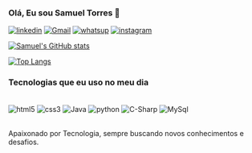 ### Olá, Eu sou Samuel Torres 👋

[![linkedin](https://img.shields.io/badge/LinkedIn-0077B5?style=for-the-badge&logo=linkedin&logoColor=white)](https://www.linkedin.com/in/samuel-viana-712a56207/)
[![Gmail](https://img.shields.io/badge/Gmail-D14836?style=for-the-badge&logo=gmail&logoColor=white)](mailto:samuelvianatorres@gmail.com)
[![whatsup](https://img.shields.io/badge/WhatsApp-25D366?style=for-the-badge&logo=whatsapp&logoColor=white)](https://wa.me/5511984205190?text=Olá%20vim%20pelo%20GitHub%20)
[![instagram](https://img.shields.io/badge/Instagram-E4405F?style=for-the-badge&logo=instagram&logoColor=white)](https://instagram.com/samueltorres9977?igshid=ZDdkNTZiNTM=)

[![Samuel's GitHub stats](https://github-readme-stats.vercel.app/api?username=Torres-sam&show_icons=true&theme=dracula)]()

[![Top Langs](https://github-readme-stats.vercel.app/api/top-langs/?username=Torres-sam&layout=compact&theme=dracula)]()

### Tecnologias que eu uso no meu dia 

<div style="display inline_block"><br/>
    <img align="center" alt="html5" src="https://img.shields.io/badge/HTML5-E34F26?style=for-the-badge&logo=html5&logoColor=white"/>
    <img align="center" alt="css3" src="https://img.shields.io/badge/CSS3-1572B6?style=for-the-badge&logo=css3&logoColor=white"/>
    <img align="center" alt="Java" src="https://img.shields.io/badge/Java-ED8B00?style=for-the-badge&logo=java&logoColor=white"/>
    <img align="center" alt="python" src="https://img.shields.io/badge/Python-14354C?style=for-the-badge&logo=python&logoColor=white"/>
    <img align="center" alt="C-Sharp" src="https://img.shields.io/badge/C%23-239120?style=for-the-badge&logo=c-sharp&logoColor=white"/>
    <img align="center" alt="MySql" src="https://img.shields.io/badge/MySQL-00000F?style=for-the-badge&logo=mysql&logoColor=white"/>
</div><br/>

Apaixonado por Tecnologia, sempre buscando novos conhecimentos e desafios.




